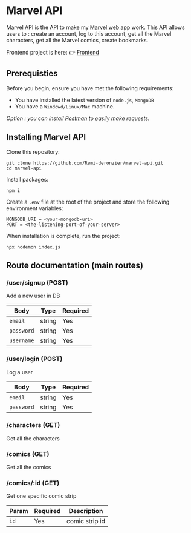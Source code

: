 # Marvel API

Marvel API is the API to make my [Marvel web app](https://sleepy-hermann-22591e.netlify.app/) work. This API allows users to : create an account, log to this account, get all the Marvel characters, get all the Marvel comics, create bookmarks.

Frontend project is here: 👉 [Frontend](https://github.com/Remi-deronzier/marvel-frontend)

## Prerequisties

Before you begin, ensure you have met the following requirements:
* You have installed the latest version of `node.js`, `MongoDB`
* You have a `Windowd/Linux/Mac` machine.

*Option : you can install [Postman](https://www.postman.com/) to easily make requests.*

## Installing Marvel API

Clone this repository:
```
git clone https://github.com/Remi-deronzier/marvel-api.git
cd marvel-api
```

Install packages:
```
npm i
```

Create a `.env` file at the root of the project and store the following environment variables:
```
MONGODB_URI = <your-mongodb-uri>
PORT = <the-listening-port-of-your-server>
```

When installation is complete, run the project:
```
npx nodemon index.js
```

## Route documentation (main routes)

### /user/signup (POST)
Add a new user in DB

Body | Type | Required
------------ | ------------- | ------------
`email` | string | Yes
`password` | string | Yes
`username` | string | Yes

### /user/login (POST)
Log a user

Body | Type | Required
------------ | ------------- | ------------
`email` | string | Yes
`password` | string | Yes

### /characters (GET)
Get all the characters

### /comics (GET)
Get all the comics

### /comics/:id (GET)
Get one specific comic strip

Param | Required | Description
------------ | ------------- | ------------
`id` | Yes | comic strip id
